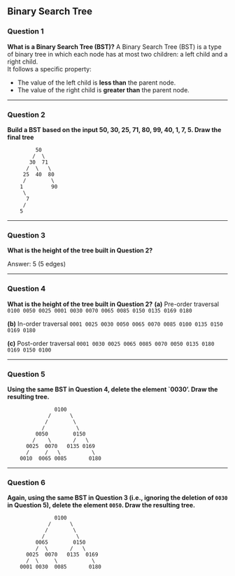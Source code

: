 ## Binary Search Tree

### Question 1

**What is a Binary Search Tree (BST)?**
A Binary Search Tree (BST) is a type of binary tree in which each node has at most two children: a left child and a right child.  
It follows a specific property:

- The value of the left child is **less than** the parent node.
- The value of the right child is **greater than** the parent node.

---

### Question 2

**Build a BST based on the input 50, 30, 25, 71, 80, 99, 40, 1, 7, 5. Draw the final tree**

```
         50
        /  \
       30  71
      /  \   \
     25  40  80
     /        \
    1         90
     \
      7
     /
    5
```

---

### Question 3

**What is the height of the tree built in Question 2?**

Answer: 5 (5 edges)

---

### Question 4

**What is the height of the tree built in Question 2?**
**(a)** Pre-order traversal
`0100 0050 0025 0001 0030 0070 0065 0085 0150 0135 0169 0180`

**(b)** In-order traversal
`0001 0025 0030 0050 0065 0070 0085 0100 0135 0150 0169 0180`

**(c)** Post-order traversal
`0001 0030 0025 0065 0085 0070 0050 0135 0180 0169 0150 0100`

---

### Question 5

**Using the same BST in Question 4, delete the element `0030’. Draw the resulting tree.**

```
               0100
             /      \
            /        \
           /          \
         0050        0150
        /    \       /   \
      0025  0070   0135 0169
      /     /   \          \
    0010  0065 0085       0180
```

---

### Question 6

**Again, using the same BST in Question 3 (i.e., ignoring the deletion of `0030` in Question 5), delete the element `0050`. Draw the resulting tree.**

```
               0100
             /      \
            /        \
           /          \
         0065        0150
         /  \       /   \
      0025  0070   0135  0169
      /  \     \           \
    0001 0030  0085       0180
```
